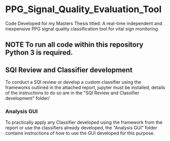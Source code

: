 # PPG_Signal_Quality_Evaluation_Tool
Code Developed for my Masters Thesis titled: A real-time independent and inexpensive PPG signal quality classification tool for vital sign monitoring

## NOTE To run all code within this repository Python 3 is required.

## SQI Review and Classifier development
To conduct a SQI review or develop a custom classifier using the frameworks outlined in the attached report, jupyter must be installed, details of the
instructions to do so are in the "SQI Review and Classifier development" folder/

### Analysis GUI
To practically apply any Classifier developed using the framework from the report or use the classifiers already developed, the "Analysis GUI" folder
contains instructions of how to use the GUI developed for this purpose.
